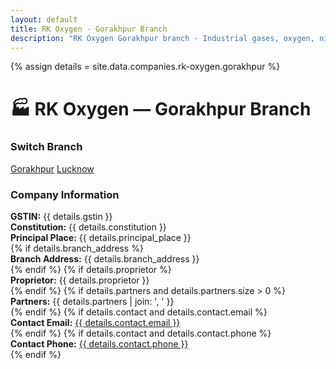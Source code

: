 ```yaml
---
layout: default
title: RK Oxygen - Gorakhpur Branch
description: "RK Oxygen Gorakhpur branch - Industrial gases, oxygen, nitrogen, and welding solutions. GSTIN: 09ABAFR4114P1ZX. Located in GIDA, Gorakhpur, Uttar Pradesh."
---
```


{% assign details = site.data.companies.rk-oxygen.gorakhpur %}

<div class="mui-card">
  <h1 class="mui-card-title">🏭 RK Oxygen — Gorakhpur Branch</h1>

  <div class="mui-branch-switcher">
    <h3>Switch Branch</h3>
    <div class="mui-btn-group">
      <a class="mui-btn mui-btn--primary" href="/companies/rk-oxygen/gorakhpur/">Gorakhpur</a>
      <a class="mui-btn mui-btn--outline" href="/companies/rk-oxygen/lucknow/">Lucknow</a>
    </div>
  </div>

  <div class="mui-company-details">
    <h3>Company Information</h3>
    <div class="mui-info-grid">
      <div class="mui-info-item">
        <strong>GSTIN:</strong>
        <span>{{ details.gstin }}</span>
      </div>
      <div class="mui-info-item">
        <strong>Constitution:</strong>
        <span>{{ details.constitution }}</span>
      </div>
      <div class="mui-info-item">
        <strong>Principal Place:</strong>
        <span>{{ details.principal_place }}</span>
      </div>
      {% if details.branch_address %}
      <div class="mui-info-item">
        <strong>Branch Address:</strong>
        <span>{{ details.branch_address }}</span>
      </div>
      {% endif %}
      {% if details.proprietor %}
      <div class="mui-info-item">
        <strong>Proprietor:</strong>
        <span>{{ details.proprietor }}</span>
      </div>
      {% endif %}
      {% if details.partners and details.partners.size > 0 %}
      <div class="mui-info-item">
        <strong>Partners:</strong>
        <span>{{ details.partners | join: ', ' }}</span>
      </div>
      {% endif %}
      {% if details.contact and details.contact.email %}
      <div class="mui-info-item">
        <strong>Contact Email:</strong>
        <span><a href="mailto:{{ details.contact.email }}">{{ details.contact.email }}</a></span>
      </div>
      {% endif %}
      {% if details.contact and details.contact.phone %}
      <div class="mui-info-item">
        <strong>Contact Phone:</strong>
        <span><a href="tel:{{ details.contact.phone }}">{{ details.contact.phone }}</a></span>
      </div>
      {% endif %}
    </div>
  </div>
